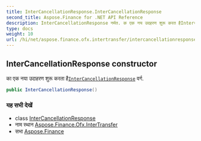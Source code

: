 ```yaml
---
title: InterCancellationResponse.InterCancellationResponse
second_title: Aspose.Finance for .NET API Reference
description: InterCancellationResponse नर्मत. क एक नय उदहरण शुरू करत हैInterCancellationResponse वर्ग.
type: docs
weight: 10
url: /hi/net/aspose.finance.ofx.intertransfer/intercancellationresponse/intercancellationresponse/
---
```

## InterCancellationResponse constructor

का एक नया उदाहरण शुरू करता है[`InterCancellationResponse`](../) वर्ग.

```csharp
public InterCancellationResponse()
```

### यह सभी देखें

* class [InterCancellationResponse](../)
* नाम स्थान [Aspose.Finance.Ofx.InterTransfer](../../intercancellationresponse/)
* सभा [Aspose.Finance](../../../)


